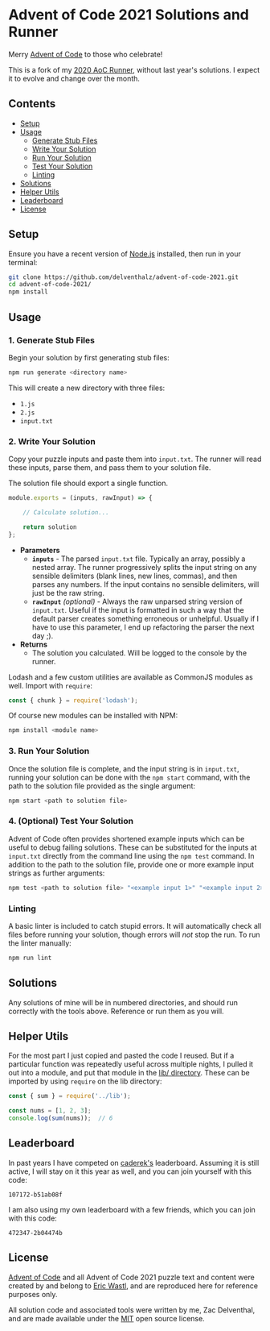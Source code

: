 # Advent of Code 2021 Solutions and Runner

Merry [Advent of Code](https://adventofcode.com/2021) to those who celebrate!

This is a fork of my
[2020 AoC Runner](https://github.com/delventhalz/advent-of-code-2020), without
last year's solutions. I expect it to evolve and change over the month.

## Contents

- [Setup](#setup)
- [Usage](#usage)
    * [Generate Stub Files](#1-generate-stub-files)
    * [Write Your Solution](#2-write-your-solution)
    * [Run Your Solution](#3-run-your-solution)
    * [Test Your Solution](#4-optional-test-your-solution)
    * [Linting](#linting)
- [Solutions](#solutions)
- [Helper Utils](#helper-utils)
- [Leaderboard](#leaderboard)
- [License](#license)

## Setup

Ensure you have a recent version of [Node.js](https://nodejs.org/en/)
installed, then run in your terminal:

```bash
git clone https://github.com/delventhalz/advent-of-code-2021.git
cd advent-of-code-2021/
npm install
```

## Usage

### 1. Generate Stub Files

Begin your solution by first generating stub files:

```bash
npm run generate <directory name>
```

This will create a new directory with three files:

- `1.js`
- `2.js`
- `input.txt`

### 2. Write Your Solution

Copy your puzzle inputs and paste them into `input.txt`. The runner will
read these inputs, parse them, and pass them to your solution file.

The solution file should export a single function.

```javascript
module.exports = (inputs, rawInput) => {

    // Calculate solution...

    return solution
};
```

- **Parameters**
    * **`inputs`** - The parsed `input.txt` file. Typically an array, possibly a
      nested array. The runner progressively splits the input string on any
      sensible delimiters (blank lines, new lines, commas), and then parses any
      numbers. If the input contains no sensible delimiters, will just be the
      raw string.
    * **`rawInput`** _(optional)_ - Always the raw unparsed string version of
      `input.txt`. Useful if the input is formatted in such a way that the
      default parser creates something erroneous or unhelpful. Usually if I
      have to use this parameter, I end up refactoring the parser the next day
      ;).
- **Returns**
    * The solution you calculated. Will be logged to the console by the runner.

Lodash and a few custom utilities are available as CommonJS modules as well.
Import with `require`:

```javascript
const { chunk } = require('lodash');
```

Of course new modules can be installed with NPM:

```bash
npm install <module name>
```

### 3. Run Your Solution

Once the solution file is complete, and the input string is in `input.txt`,
running your solution can be done with the `npm start` command, with the path
to the solution file provided as the single argument:

```bash
npm start <path to solution file>
```

### 4. (Optional) Test Your Solution

Advent of Code often provides shortened example inputs which can be useful to
debug failing solutions. These can be substituted for the inputs at `input.txt`
directly from the command line using the `npm test` command. In addition to the
path to the solution file, provide one or more example input strings as further
arguments:

```bash
npm test <path to solution file> "<example input 1>" "<example input 2>"
```

### Linting

A basic linter is included to catch stupid errors. It will automatically check
all files before running your solution, though errors will _not_ stop the run.
To run the linter manually:

```bash
npm run lint
```

## Solutions

Any solutions of mine will be in numbered directories, and should run correctly
with the tools above. Reference or run them as you will.

## Helper Utils

For the most part I just copied and pasted the code I reused. But if a
particular function was repeatedly useful across multiple nights, I pulled it
out into a module, and put that module in the [lib/ directory](./lib/). These
can be imported by using `require` on the lib directory:

```javascript
const { sum } = require('../lib');

const nums = [1, 2, 3];
console.log(sum(nums));  // 6
```

## Leaderboard

In past years I have competed on [caderek's](https://github.com/caderek)
leaderboard. Assuming it is still active, I will stay on it this year as well,
and you can join yourself with this code:

```
107172-b51ab08f
```

I am also using my own leaderboard with a few friends, which you can join with
this code:

```
472347-2b04474b
```

## License

[Advent of Code](https://adventofcode.com/2020/about) and all Advent of Code
2021 puzzle text and content were created by and belong to
[Eric Wastl](http://was.tl/), and are reproduced here for reference purposes
only.

All solution code and associated tools were written by me, Zac Delventhal,
and are made available under the [MIT](./LICENSE) open source license.
